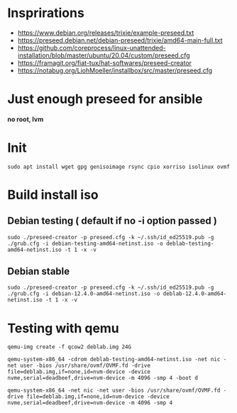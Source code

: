 # Insprirations
 - https://www.debian.org/releases/trixie/example-preseed.txt
 - https://preseed.debian.net/debian-preseed/trixie/amd64-main-full.txt
 - https://github.com/coreprocess/linux-unattended-installation/blob/master/ubuntu/20.04/custom/preseed.cfg
 - https://framagit.org/fiat-tux/hat-softwares/preseed-creator
 - https://notabug.org/LiohMoeller/installbox/src/master/preseed.cfg

# Just enough preseed for ansible
#### no root, lvm

# Init
```script shell
sudo apt install wget gpg genisoimage rsync cpio xorriso isolinux ovmf
```

# Build install iso
## Debian testing ( default if no -i option passed )
```script shell
sudo ./preseed-creator -p preseed.cfg -k ~/.ssh/id_ed25519.pub -g ./grub.cfg -i debian-testing-amd64-netinst.iso -o deblab-testing-amd64-netinst.iso -t 1 -x -v
```
## Debian stable
```script shell
sudo ./preseed-creator -p preseed.cfg -k ~/.ssh/id_ed25519.pub -g ./grub.cfg -i debian-12.4.0-amd64-netinst.iso -o deblab-12.4.0-amd64-netinst.iso -t 1 -x -v
```

# Testing with qemu
```script shell
qemu-img create -f qcow2 deblab.img 24G

qemu-system-x86_64 -cdrom deblab-testing-amd64-netinst.iso -net nic -net user -bios /usr/share/ovmf/OVMF.fd -drive file=deblab.img,if=none,id=nvm-device -device nvme,serial=deadbeef,drive=nvm-device -m 4096 -smp 4 -boot d

qemu-system-x86_64 -net nic -net user -bios /usr/share/ovmf/OVMF.fd -drive file=deblab.img,if=none,id=nvm-device -device nvme,serial=deadbeef,drive=nvm-device -m 4096 -smp 4
```